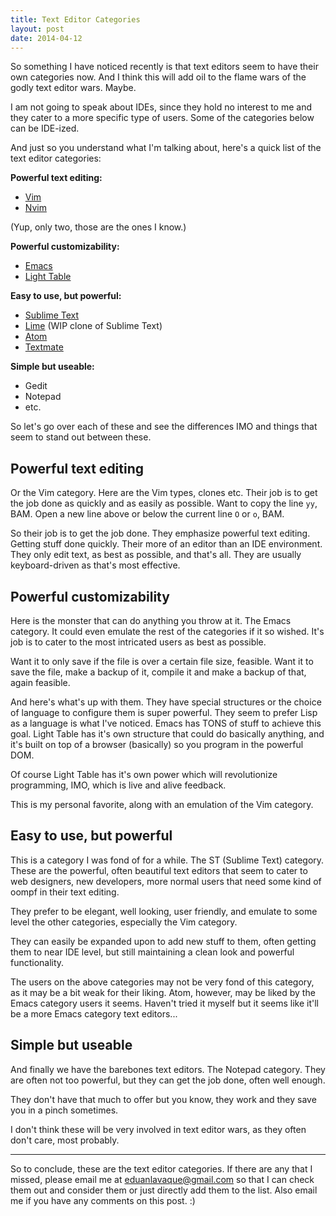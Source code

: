 ```yaml
---
title: Text Editor Categories
layout: post
date: 2014-04-12
---
```

So something I have noticed recently is that text editors seem to have their own categories now. And I think this will add oil to the flame wars of the godly text editor wars. Maybe.

I am not going to speak about IDEs, since they hold no interest to me and they cater to a more specific type of users. Some of the categories below can be IDE-ized.

And just so you understand what I'm talking about, here's a quick list of the text editor categories:

**Powerful text editing:**

- [Vim](http://www.vim.org/)
- [Nvim](http://neovim.org/)

(Yup, only two, those are the ones I know.)

**Powerful customizability:**

- [Emacs](https://www.gnu.org/software/emacs/)
- [Light Table](http://www.lighttable.com/)

**Easy to use, but powerful:**

- [Sublime Text](http://www.sublimetext.com/)
- [Lime](http://limetext.org/) (WIP clone of Sublime Text)
- [Atom](https://atom.io/)
- [Textmate](http://macromates.com/)

**Simple but useable:**

- Gedit
- Notepad
- etc.

So let's go over each of these and see the differences IMO and things that seem to stand out between these.

## Powerful text editing

Or the Vim category. Here are the Vim types, clones etc. Their job is to get the job done as quickly and as easily as possible. Want to copy the line `yy`, BAM. Open a new line above or below the current line `O` or `o`, BAM.

So their job is to get the job done. They emphasize powerful text editing. Getting stuff done quickly. Their more of an editor than an IDE environment. They only edit text, as best as possible, and that's all. They are usually keyboard-driven as that's most effective.

## Powerful customizability

Here is the monster that can do anything you throw at it. The Emacs category. It could even emulate the rest of the categories if it so wished. It's job is to cater to the most intricated users as best as possible.

Want it to only save if the file is over a certain file size, feasible. Want it to save the file, make a backup of it, compile it and make a backup of that, again feasible.

And here's what's up with them. They have special structures or the choice of language to configure them is super powerful. They seem to prefer Lisp as a language is what I've noticed. Emacs has TONS of stuff to achieve this goal. Light Table has it's own structure that could do basically anything, and it's built on top of a browser (basically) so you program in the powerful DOM.

Of course Light Table has it's own power which will revolutionize programming, IMO, which is live and alive feedback.

This is my personal favorite, along with an emulation of the Vim category.

## Easy to use, but powerful

This is a category I was fond of for a while. The ST (Sublime Text) category. These are the powerful, often beautiful text editors that seem to cater to web designers, new developers, more normal users that need some kind of oompf in their text editing.

They prefer to be elegant, well looking, user friendly, and emulate to some level the other categories, especially the Vim category.

They can easily be expanded upon to add new stuff to them, often getting them to near IDE level, but still maintaining a clean look and powerful functionality.

The users on the above categories may not be very fond of this category, as it may be a bit weak for their liking. Atom, however, may be liked by the Emacs category users it seems. Haven't tried it myself but it seems like it'll be a more Emacs category text editors...

## Simple but useable

And finally we have the barebones text editors. The Notepad category. They are often not too powerful, but they can get the job done, often well enough.

They don't have that much to offer but you know, they work and they save you in a pinch sometimes.

I don't think these will be very involved in text editor wars, as they often don't care, most probably.

---

So to conclude, these are the text editor categories. If there are any that I missed, please email me at eduanlavaque@gmail.com so that I can check them out and consider them or just directly add them to the list. Also email me if you have any comments on this post. :)
